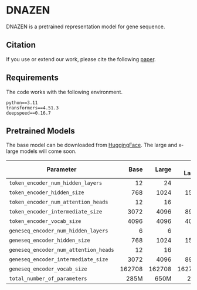 # DNAZEN

DNAZEN is a pretrained representation model for gene sequence.


## Citation

If you use or extend our work, please cite the following [paper](https://arxiv.org/abs/2505.02206).


## Requirements

The code works with the following environment.

```text
python==3.11
transformers==4.51.3
deepspeed==0.16.7
```

## Pretrained Models

The base model can be downloaded from [HuggingFace](https://huggingface.co/oomics/DNAZEN-1.0-base). The large and x-large models will come soon.

| Parameter                                    |  Base |          Large | X-Large |
|----------------------------------------------|------:|---------------:|--------:|
| `token_encoder_num_hidden_layers`            |    12 |             24 |      28 |
| `token_encoder_hidden_size`                  |   768 |           1024 |    1536 |
| `token_encoder_num_attention_heads`          |    12 |             16 |      12 |
| `token_encoder_intermediate_size`            |  3072 |           4096 |    8960 |
| `token_encoder_vocab_size`                   |  4096 |           4096 |    4096 |
| `geneseq_encoder_num_hidden_layers`          |     6 |              6 |      12 |
| `geneseq_encoder_hidden_size`                |   768 |           1024 |    1536 |
| `geneseq_encoder_num_attention_heads`        |    12 |             16 |      12 |
| `geneseq_encoder_intermediate_size`          |  3072 |           4096 |    8960 |
| `geneseq_encoder_vocab_size`                 |162708 |         162708 |  162708 |
| `total_number_of_parameters`                 |  285M |           650M |    2.1B |







